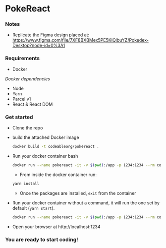 # PokeReact

### Notes

- Replicate the Figma design placed at:
  https://www.figma.com/file/7XF8BXBMex5PE5KIQlbuYZ/Pokedex-Desktop?node-id=0%3A1

### Requirements

- Docker

_Docker dependencies_

- Node
- Yarn
- Parcel v1
- React & React DOM

### Get started

- Clone the repo
- build the attached Docker image
  ```bash
  docker build -t codeableorg/pokereact .
  ```
- Run your docker container bash

  ```bash
  docker run --name pokereact -it -v $(pwd):/app -p 1234:1234 --rm codeableorg/pokereact bash
  ```

  - From inside the docker container run:

  ```bash
  yarn install
  ```

  - Once the packages are installed, `exit` from the container

- Run your docker container without a command, it will run the one set by default (`yarn start`).
  ```bash
  docker run --name pokereact -it -v $(pwd):/app -p 1234:1234 --rm codeableorg/pokereact
  ```
- Open your browser at http://localhost:1234

### You are ready to start coding!
